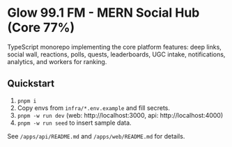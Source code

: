 # Glow 99.1 FM - MERN Social Hub (Core 77%)

TypeScript monorepo implementing the core platform features: deep links, social wall, reactions,
polls, quests, leaderboards, UGC intake, notifications, analytics, and workers for ranking.

## Quickstart
1) `pnpm i`
2) Copy envs from `infra/*.env.example` and fill secrets.
3) `pnpm -w run dev` (web: http://localhost:3000, api: http://localhost:4000)
4) `pnpm -w run seed` to insert sample data.

See `/apps/api/README.md` and `/apps/web/README.md` for details.